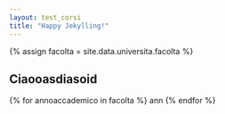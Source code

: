 ```yaml
---
layout: test_corsi
title: "Happy Jekylling!"
---
```


{% assign facolta = site.data.universita.facolta %}

## Ciaooasdiasoid

{% for annoaccademico in facolta %}
	ann
{% endfor %}
